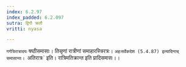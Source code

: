 ```yaml
---
index: 6.2.97
index_padded: 6.2.097
sutra: द्विगौ क्रतौ
vritti: nyasa

---
```

`गर्गत्रिरात्रादयः` षष्ठीसमासाः। तिसृणां रात्रीणां समाहारस्त्रिरत्रः। `अहःसर्वेकदेश (5.4.87) इत्यादिनाच् समासान्तः। `अतिरात्रः` इति। रात्रिमतिक्रान्त इति प्रादिसमासः।।